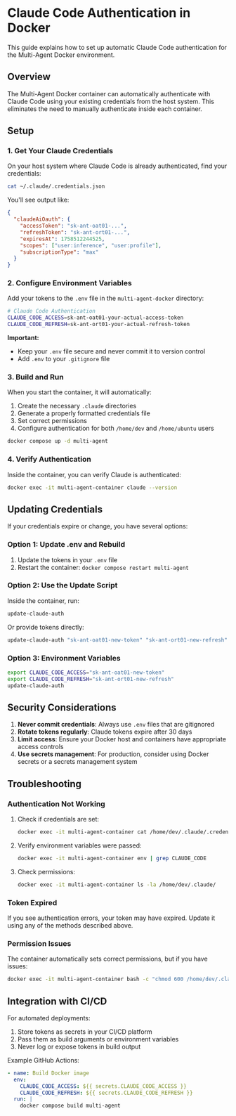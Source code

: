 # Claude Code Authentication in Docker

This guide explains how to set up automatic Claude Code authentication for the Multi-Agent Docker environment.

## Overview

The Multi-Agent Docker container can automatically authenticate with Claude Code using your existing credentials from the host system. This eliminates the need to manually authenticate inside each container.

## Setup

### 1. Get Your Claude Credentials

On your host system where Claude Code is already authenticated, find your credentials:

```bash
cat ~/.claude/.credentials.json
```

You'll see output like:
```json
{
  "claudeAiOauth": {
    "accessToken": "sk-ant-oat01-...",
    "refreshToken": "sk-ant-ort01-...",
    "expiresAt": 1758512244525,
    "scopes": ["user:inference", "user:profile"],
    "subscriptionType": "max"
  }
}
```

### 2. Configure Environment Variables

Add your tokens to the `.env` file in the `multi-agent-docker` directory:

```bash
# Claude Code Authentication
CLAUDE_CODE_ACCESS=sk-ant-oat01-your-actual-access-token
CLAUDE_CODE_REFRESH=sk-ant-ort01-your-actual-refresh-token
```

**Important:** 
- Keep your `.env` file secure and never commit it to version control
- Add `.env` to your `.gitignore` file

### 3. Build and Run

When you start the container, it will automatically:
1. Create the necessary `.claude` directories
2. Generate a properly formatted credentials file
3. Set correct permissions
4. Configure authentication for both `/home/dev` and `/home/ubuntu` users

```bash
docker compose up -d multi-agent
```

### 4. Verify Authentication

Inside the container, you can verify Claude is authenticated:

```bash
docker exec -it multi-agent-container claude --version
```

## Updating Credentials

If your credentials expire or change, you have several options:

### Option 1: Update .env and Rebuild
1. Update the tokens in your `.env` file
2. Restart the container: `docker compose restart multi-agent`

### Option 2: Use the Update Script
Inside the container, run:
```bash
update-claude-auth
```

Or provide tokens directly:
```bash
update-claude-auth "sk-ant-oat01-new-token" "sk-ant-ort01-new-refresh"
```

### Option 3: Environment Variables
```bash
export CLAUDE_CODE_ACCESS="sk-ant-oat01-new-token"
export CLAUDE_CODE_REFRESH="sk-ant-ort01-new-refresh"
update-claude-auth
```

## Security Considerations

1. **Never commit credentials**: Always use `.env` files that are gitignored
2. **Rotate tokens regularly**: Claude tokens expire after 30 days
3. **Limit access**: Ensure your Docker host and containers have appropriate access controls
4. **Use secrets management**: For production, consider using Docker secrets or a secrets management system

## Troubleshooting

### Authentication Not Working

1. Check if credentials are set:
   ```bash
   docker exec -it multi-agent-container cat /home/dev/.claude/.credentials.json
   ```

2. Verify environment variables were passed:
   ```bash
   docker exec -it multi-agent-container env | grep CLAUDE_CODE
   ```

3. Check permissions:
   ```bash
   docker exec -it multi-agent-container ls -la /home/dev/.claude/
   ```

### Token Expired

If you see authentication errors, your token may have expired. Update it using any of the methods described above.

### Permission Issues

The container automatically sets correct permissions, but if you have issues:
```bash
docker exec -it multi-agent-container bash -c "chmod 600 /home/dev/.claude/.credentials.json && chown dev:dev /home/dev/.claude -R"
```

## Integration with CI/CD

For automated deployments:

1. Store tokens as secrets in your CI/CD platform
2. Pass them as build arguments or environment variables
3. Never log or expose tokens in build output

Example GitHub Actions:
```yaml
- name: Build Docker image
  env:
    CLAUDE_CODE_ACCESS: ${{ secrets.CLAUDE_CODE_ACCESS }}
    CLAUDE_CODE_REFRESH: ${{ secrets.CLAUDE_CODE_REFRESH }}
  run: |
    docker compose build multi-agent
```